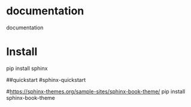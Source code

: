 # documentation
documentation




# Install
pip install sphinx

##quickstart
#sphinx-quickstart

#https://sphinx-themes.org/sample-sites/sphinx-book-theme/
pip install sphinx-book-theme

